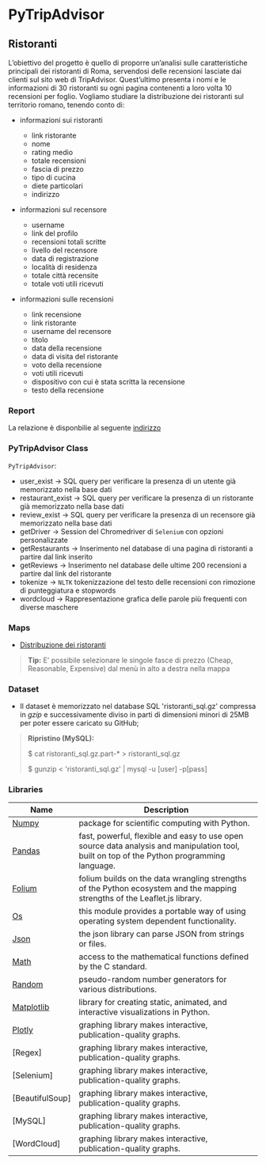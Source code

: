 # PyTripAdvisor
## Ristoranti
L’obiettivo del progetto è quello di proporre un’analisi sulle caratteristiche principali dei ristoranti
di Roma, servendosi delle recensioni lasciate dai clienti sul sito web di TripAdvisor. Quest’ultimo
presenta i nomi e le informazioni di 30 ristoranti su ogni pagina contenenti a loro volta 10 recensioni
per foglio. Vogliamo studiare la distribuzione dei ristoranti sul territorio romano, tenendo conto
di:
* informazioni sui ristoranti
  * link ristorante
  * nome
  * rating medio 
  * totale recensioni
  * fascia di prezzo
  * tipo di cucina
  * diete particolari
  * indirizzo

* informazioni sul recensore
  * username
  * link del profilo
  * recensioni totali scritte
  * livello del recensore
  * data di registrazione
  * località di residenza
  * totale città recensite
  * totale voti utili ricevuti

* informazioni sulle recensioni
  * link recensione
  * link ristorante
  * username del recensore
  * titolo
  * data della recensione
  * data di visita del ristorante
  * voto della recensione
  * voti utili ricevuti
  * dispositivo con cui è stata scritta la recensione
  * testo della recensione

### Report
La relazione è disponbilie al seguente [indirizzo](https://github.com/MatteoFasulo/PyTripAdvisor/blob/main/PyTripAdvisor_Report.pdf)

### PyTripAdvisor Class
`PyTripAdvisor`:
* user_exist -> SQL query per verificare la presenza di un utente già memorizzato nella base dati
* restaurant_exist -> SQL query per verificare la presenza di un ristorante già memorizzato nella base dati
* review_exist -> SQL query per verificare la presenza di un recensore già memorizzato nella base dati
* getDriver -> Session del Chromedriver di `Selenium` con opzioni personalizzate
* getRestaurants -> Inserimento nel database di una pagina di ristoranti a partire dal link inserito
* getReviews -> Inserimento nel database delle ultime 200 recensioni a partire dal link del ristorante
* tokenize -> `NLTK` tokenizzazione del testo delle recensioni con rimozione di punteggiatura e stopwords
* wordcloud -> Rappresentazione grafica delle parole più frequenti con diverse maschere

### Maps
* [Distribuzione dei ristoranti](https://matteofasulo.github.io/PyTripAdvisor/map/mappa.html)
> **Tip:** E' possibile selezionare le singole fasce di prezzo (Cheap, Reasonable, Expensive) dal menù in alto a destra nella mappa

### Dataset
- Il dataset è memorizzato nel database SQL 'ristoranti_sql.gz' compressa in *gzip* e successivamente diviso in parti di dimensioni minori di 25MB per poter essere caricato su GitHub;
> **Ripristino (MySQL):** 
> 
> $ cat ristoranti_sql.gz.part-* > ristoranti_sql.gz
> 
> $ gunzip < 'ristoranti_sql.gz' | mysql -u [user] -p[pass]


### Libraries

| Name | Description |
| ------------- | ------------------------------ |
| [Numpy] | package for scientific computing with Python.
| [Pandas]| fast, powerful, flexible and easy to use open source data analysis and manipulation tool, built on top of the Python programming language.
| [Folium]| folium builds on the data wrangling strengths of the Python ecosystem and the mapping strengths of the Leaflet.js library.
| [Os]| this module provides a portable way of using operating system dependent functionality.
| [Json]| the json library can parse JSON from strings or files.
| [Math]| access to the mathematical functions defined by the C standard.
| [Random]| pseudo-random number generators for various distributions.
| [Matplotlib]| library for creating static, animated, and interactive visualizations in Python.
| [Plotly]| graphing library makes interactive, publication-quality graphs.
| [Regex]| graphing library makes interactive, publication-quality graphs.
| [Selenium]| graphing library makes interactive, publication-quality graphs.
| [BeautifulSoup]| graphing library makes interactive, publication-quality graphs.
| [MySQL]| graphing library makes interactive, publication-quality graphs.
| [WordCloud]| graphing library makes interactive, publication-quality graphs.

[os]: <https://docs.python.org/3/library/os.html>
[json]: <https://docs.python.org/3/library/json.html>
[Numpy]: <https://numpy.org/install/>
[Pandas]: <https://pandas.pydata.org/>
[Folium]: <https://python-visualization.github.io/folium/>
[Math]: <https://docs.python.org/3/library/math.html>
[Random]: <https://docs.python.org/3/library/random.html>
[NetworkX]: <https://networkx.org/>
[PowerLaw]: <https://pypi.org/project/powerlaw/>
[EmpiricalDist]: <https://pypi.org/project/empiricaldist/>
[Matplotlib]: <https://matplotlib.org/>
[Plotly]: <https://plotly.com/python/>
[Kaleido]: <https://pypi.org/project/kaleido/>
[MPL Toolkits]: <https://matplotlib.org/stable/tutorials/toolkits/mplot3d.html>
